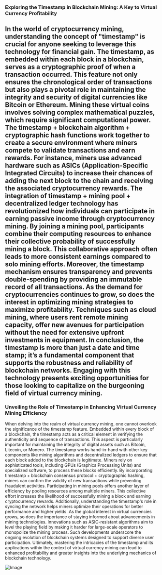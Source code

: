 ### Exploring the Timestamp in Blockchain Mining: A Key to Virtual Currency Profitability
In the world of cryptocurrency mining, understanding the concept of "timestamp" is crucial for anyone seeking to leverage this technology for financial gain. The timestamp, as embedded within each block in a blockchain, serves as a cryptographic proof of when a transaction occurred. This feature not only ensures the chronological order of transactions but also plays a pivotal role in maintaining the integrity and security of digital currencies like Bitcoin or Ethereum.
Mining these virtual coins involves solving complex mathematical puzzles, which require significant computational power. The timestamp + blockchain algorithm + cryptographic hash functions work together to create a secure environment where miners compete to validate transactions and earn rewards. For instance, miners use advanced hardware such as ASICs (Application-Specific Integrated Circuits) to increase their chances of adding the next block to the chain and receiving the associated cryptocurrency rewards.
The integration of timestamp + mining pool + decentralized ledger technology has revolutionized how individuals can participate in earning passive income through cryptocurrency mining. By joining a mining pool, participants combine their computing resources to enhance their collective probability of successfully mining a block. This collaborative approach often leads to more consistent earnings compared to solo mining efforts.
Moreover, the timestamp mechanism ensures transparency and prevents double-spending by providing an immutable record of all transactions. As the demand for cryptocurrencies continues to grow, so does the interest in optimizing mining strategies to maximize profitability. Techniques such as cloud mining, where users rent remote mining capacity, offer new avenues for participation without the need for extensive upfront investments in equipment.
In conclusion, the timestamp is more than just a date and time stamp; it’s a fundamental component that supports the robustness and reliability of blockchain networks. Engaging with this technology presents exciting opportunities for those looking to capitalize on the burgeoning field of virtual currency mining.
---
### Unveiling the Role of Timestamp in Enhancing Virtual Currency Mining Efficiency
When delving into the realm of virtual currency mining, one cannot overlook the significance of the timestamp feature. Embedded within every block of a blockchain, the timestamp acts as a critical element in verifying the authenticity and sequence of transactions. This aspect is particularly important for maintaining the integrity of digital assets such as Bitcoin, Litecoin, or Monero.
The timestamp works hand-in-hand with other key components like mining algorithms and decentralized ledgers to ensure that each block added to the blockchain is legitimate. Miners rely on sophisticated tools, including GPUs (Graphics Processing Units) and specialized software, to process these blocks efficiently. By incorporating timestamp + blockchain consensus protocol + cryptographic hashing, miners can confirm the validity of new transactions while preventing fraudulent activities.
Participating in mining pools offers another layer of efficiency by pooling resources among multiple miners. This collective effort increases the likelihood of successfully mining a block and earning cryptocurrency rewards. Additionally, understanding the timestamp's role in syncing the network helps miners optimize their operations for better performance and higher yields.
As the global interest in virtual currencies grows, so does the importance of staying informed about advancements in mining technologies. Innovations such as ASIC-resistant algorithms aim to level the playing field by making it harder for large-scale operators to monopolize the mining process. Such developments underscore the ongoing evolution of blockchain systems designed to support diverse user participation.
Ultimately, mastering the intricacies of the timestamp and its applications within the context of virtual currency mining can lead to enhanced profitability and greater insights into the underlying mechanics of blockchain technology.

![Image](https://github.com/user-attachments/assets/d7419ec9-dc67-403f-bf28-8faea5f1f74f)
